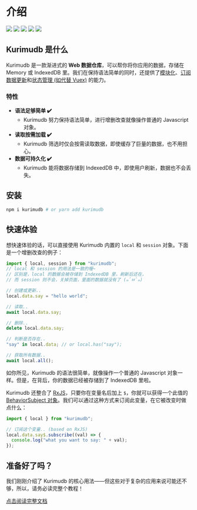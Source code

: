 # 介绍

[![](https://img.shields.io/badge/github-kurimudb-white.svg)](https://github.com/akirarika/kurimudb) ![](https://img.shields.io/github/forks/akirarika/kurimudb) ![](https://img.shields.io/github/stars/akirarika/kurimudb) ![](https://img.shields.io/badge/language-javascript-orange.svg) ![](https://img.shields.io/github/license/akirarika/kurimudb)

## Kurimudb 是什么

Kurimudb 是一款渐进式的 **Web 数据仓库**，可以帮你将你应用的数据，存储在 Memory 或 IndexedDB 里。我们在保持语法简单的同时，还提供了[模块化](/intro/#模型)、[订阅数据更新](/monitor/)和[状态管理 (如代替 Vuex)](/state/) 的能力。

### 特性

- **语法足够简单 ✔️**
  - Kurimudb 努力保持语法简单，进行增删改查就像操作普通的 Javascript 对象。
- **读取按需加载 ✔️**
  - Kurimudb 筛选时仅会按需读取数据，即使缓存了巨量的数据，也不用担心。
- **数据可持久化 ✔️**
  - Kurimudb 能将数据存储到 IndexedDB 中，即使用户刷新，数据也不会丢失。

## 安装

```sh
npm i kurimudb # or yarn add kurimudb
```

## 快速体验

想快速体验的话，可以直接使用 Kurimudb 内置的 `local` 和 `session` 对象。下面是一个增删改查的例子：

```js
import { local, session } from "kurimudb";
// local 和 session 的用法是一致的喔~
// 区别是，local 的数据会被存储到 IndexedDB 里，刷新后还在，
// 而 session 则不会，关掉页面，里面的数据就没有了 (๑´ㅂ`๑)

// 创建或更新..
local.data.say = "hello world";

// 读取..
await local.data.say;

// 删除..
delete local.data.say;

// 判断是否存在..
"say" in local.data; // or local.has("say");

// 获取所有数据..
await local.all();
```

如你所见，Kurimudb 的语法很简单，就像操作一个普通的 Javascript 对象一样。但是，在背后，你的数据已经被存储到了 IndexedDB 里啦。

Kurimudb 还整合了 [RxJS](https://rxjs.dev/)，只要你在变量名后加上 `$`，你就可以获得一个此值的 [BehaviorSubject 对象](https://rxjs.dev/guide/subject#behaviorsubject)。我们可以通过这种方式来订阅此变量，在它被改变时做点什么：

```js {4}
import { local } from "kurimudb";

// 订阅这个变量.. (based on RxJS)
local.data.say$.subscribe((val) => {
  console.log("what you want to say: " + val);
});
```

## 准备好了吗？

我们刚刚介绍了 Kurimudb 的核心用法——但这些对于复杂的应用来说可能还不够，所以，请务必读完整个教程！

[点击阅读完整文档](https://akirarika.github.io/kurimudb/)
